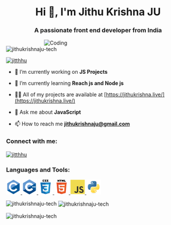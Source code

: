 
<h1 align="center">Hi 👋, I'm Jithu Krishna JU</h1>
<h3 align="center">A passionate front end developer from India</h3>
<img align="right" alt="Coding" width="400" src="https://cdn.dribbble.com/users/1059583/screenshots/4171367/coding-freak.gif">
<p align="left"> <img src="https://komarev.com/ghpvc/?username=jithukrishnaju-tech&label=Profile%20views&color=0e75b6&style=flat" alt="jithukrishnaju-tech" /> </p>

<p align="left"> <a href="https://twitter.com/jitthhu" target="blank"><img src="https://img.shields.io/twitter/follow/jitthhu?logo=twitter&style=for-the-badge" alt="jitthhu" /></a> </p>

- 🔭 I’m currently working on **JS Projects**

- 🌱 I’m currently learning **Reach js and Node js**

- 👨‍💻 All of my projects are available at [https://jithukrishna.live/](https://jithukrishna.live/)

- 💬 Ask me about **JavaScript**

- 📫 How to reach me **jithukrishnaju@gmail.com**

<h3 align="left">Connect with me:</h3>
<p align="left">
<a href="https://twitter.com/jitthhu" target="blank"><img align="center" src="https://raw.githubusercontent.com/rahuldkjain/github-profile-readme-generator/master/src/images/icons/Social/twitter.svg" alt="jitthhu" height="30" width="40" /></a>
</p>

<h3 align="left">Languages and Tools:</h3>
<p align="left"> <a href="https://www.cprogramming.com/" target="_blank" rel="noreferrer"> <img src="https://raw.githubusercontent.com/devicons/devicon/master/icons/c/c-original.svg" alt="c" width="40" height="40"/> </a> <a href="https://www.w3schools.com/cpp/" target="_blank" rel="noreferrer"> <img src="https://raw.githubusercontent.com/devicons/devicon/master/icons/cplusplus/cplusplus-original.svg" alt="cplusplus" width="40" height="40"/> </a> <a href="https://www.w3schools.com/css/" target="_blank" rel="noreferrer"> <img src="https://raw.githubusercontent.com/devicons/devicon/master/icons/css3/css3-original-wordmark.svg" alt="css3" width="40" height="40"/> </a> <a href="https://www.w3.org/html/" target="_blank" rel="noreferrer"> <img src="https://raw.githubusercontent.com/devicons/devicon/master/icons/html5/html5-original-wordmark.svg" alt="html5" width="40" height="40"/> </a> <a href="https://developer.mozilla.org/en-US/docs/Web/JavaScript" target="_blank" rel="noreferrer"> <img src="https://raw.githubusercontent.com/devicons/devicon/master/icons/javascript/javascript-original.svg" alt="javascript" width="40" height="40"/> </a> <a href="https://www.python.org" target="_blank" rel="noreferrer"> <img src="https://raw.githubusercontent.com/devicons/devicon/master/icons/python/python-original.svg" alt="python" width="40" height="40"/> </a> </p>

<p><img align="left" src="https://github-readme-stats.vercel.app/api/top-langs?username=jithukrishnaju-tech&show_icons=true&locale=en&layout=compact" alt="jithukrishnaju-tech" /></p>

<p>&nbsp;<img align="center" src="https://github-readme-stats.vercel.app/api?username=jithukrishnaju-tech&show_icons=true&locale=en" alt="jithukrishnaju-tech" /></p>

<p><img align="center" src="https://github-readme-streak-stats.herokuapp.com/?user=jithukrishnaju-tech&" alt="jithukrishnaju-tech" /></p>






